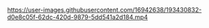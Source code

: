 

https://user-images.githubusercontent.com/16942638/193430832-d0e8c05f-62dc-420d-9879-5dd541a2d184.mp4

